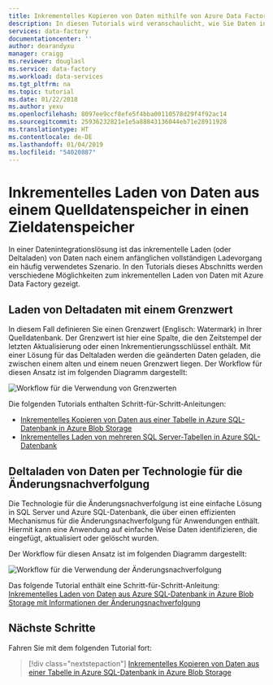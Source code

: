 ```yaml
---
title: Inkrementelles Kopieren von Daten mithilfe von Azure Data Factory | Microsoft-Dokumentation
description: In diesen Tutorials wird veranschaulicht, wie Sie Daten inkrementell aus einem Quelldatenspeicher in einen Zieldatenspeicher kopieren. Im ersten Tutorial werden Daten aus einer Tabelle kopiert.
services: data-factory
documentationcenter: ''
author: dearandyxu
manager: craigg
ms.reviewer: douglasl
ms.service: data-factory
ms.workload: data-services
ms.tgt_pltfrm: na
ms.topic: tutorial
ms.date: 01/22/2018
ms.author: yexu
ms.openlocfilehash: 8097ee9ccf8efe5f4bba00110578d29f4f92ac14
ms.sourcegitcommit: 25936232821e1e5a88843136044eb71e28911928
ms.translationtype: HT
ms.contentlocale: de-DE
ms.lasthandoff: 01/04/2019
ms.locfileid: "54020887"
---
```

# <a name="incrementally-load-data-from-a-source-data-store-to-a-destination-data-store"></a>Inkrementelles Laden von Daten aus einem Quelldatenspeicher in einen Zieldatenspeicher

In einer Datenintegrationslösung ist das inkrementelle Laden (oder Deltaladen) von Daten nach einem anfänglichen vollständigen Ladevorgang ein häufig verwendetes Szenario. In den Tutorials dieses Abschnitts werden verschiedene Möglichkeiten zum inkrementellen Laden von Daten mit Azure Data Factory gezeigt.

## <a name="delta-data-loading-by-using-a-watermark"></a>Laden von Deltadaten mit einem Grenzwert
In diesem Fall definieren Sie einen Grenzwert (Englisch: Watermark) in Ihrer Quelldatenbank. Der Grenzwert ist hier eine Spalte, die den Zeitstempel der letzten Aktualisierung oder einen Inkrementierungsschlüssel enthält. Mit einer Lösung für das Deltaladen werden die geänderten Daten geladen, die zwischen einem alten und einem neuen Grenzwert liegen. Der Workflow für diesen Ansatz ist im folgenden Diagramm dargestellt: 

![Workflow für die Verwendung von Grenzwerten](media/tutorial-incremental-copy-overview/workflow-using-watermark.png)

Die folgenden Tutorials enthalten Schritt-für-Schritt-Anleitungen: 

- [Inkrementelles Kopieren von Daten aus einer Tabelle in Azure SQL-Datenbank in Azure Blob Storage](tutorial-incremental-copy-powershell.md)
- [Inkrementelles Laden von mehreren SQL Server-Tabellen in Azure SQL-Datenbank](tutorial-incremental-copy-multiple-tables-powershell.md)

## <a name="delta-data-loading-by-using-the-change-tracking-technology"></a>Deltaladen von Daten per Technologie für die Änderungsnachverfolgung
Die Technologie für die Änderungsnachverfolgung ist eine einfache Lösung in SQL Server und Azure SQL-Datenbank, die über einen effizienten Mechanismus für die Änderungsnachverfolgung für Anwendungen enthält. Hiermit kann eine Anwendung auf einfache Weise Daten identifizieren, die eingefügt, aktualisiert oder gelöscht wurden. 

Der Workflow für diesen Ansatz ist im folgenden Diagramm dargestellt:

![Workflow für die Verwendung der Änderungsnachverfolgung](media/tutorial-incremental-copy-overview/workflow-using-change-tracking.png)

Das folgende Tutorial enthält eine Schritt-für-Schritt-Anleitung: <br/>
[Inkrementelles Laden von Daten aus Azure SQL-Datenbank in Azure Blob Storage mit Informationen der Änderungsnachverfolgung](tutorial-incremental-copy-change-tracking-feature-powershell.md)

## <a name="next-steps"></a>Nächste Schritte
Fahren Sie mit dem folgenden Tutorial fort: 

> [!div class="nextstepaction"]
>[Inkrementelles Kopieren von Daten aus einer Tabelle in Azure SQL-Datenbank in Azure Blob Storage](tutorial-incremental-copy-powershell.md)
